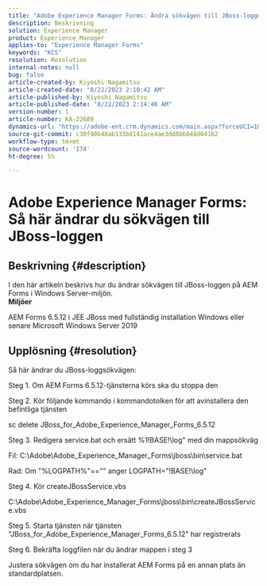 ```yaml
---
title: "Adobe Experience Manager Forms: Ändra sökvägen till JBoss-loggen"
description: Beskrivning
solution: Experience Manager
product: Experience Manager
applies-to: "Experience Manager Forms"
keywords: "KCS"
resolution: Resolution
internal-notes: null
bug: false
article-created-by: Kiyoshi Nagamitsu
article-created-date: "8/22/2023 2:10:42 AM"
article-published-by: Kiyoshi Nagamitsu
article-published-date: "8/22/2023 2:14:46 AM"
version-number: 1
article-number: KA-22689
dynamics-url: "https://adobe-ent.crm.dynamics.com/main.aspx?forceUCI=1&pagetype=entityrecord&etn=knowledgearticle&id=c9470918-9140-ee11-bdf3-6045bd006239"
source-git-commit: c30f90b48ab133b8141ace4ae3dd8bb848d04162
workflow-type: tm+mt
source-wordcount: '174'
ht-degree: 5%

---
```


# Adobe Experience Manager Forms: Så här ändrar du sökvägen till JBoss-loggen

## Beskrivning {#description}

I den här artikeln beskrivs hur du ändrar sökvägen till JBoss-loggen på AEM Forms i Windows Server-miljön.<br>
<b>Miljöer</b>

AEM Forms 6.5.12 i JEE JBoss med fullständig installation Windows eller senare Microsoft Windows Server 2019


## Upplösning {#resolution}


Så här ändrar du JBoss-loggsökvägen:

Steg 1. Om AEM Forms 6.5.12-tjänsterna körs ska du stoppa den

Steg 2. Kör följande kommando i kommandotolken för att avinstallera den befintliga tjänsten

sc delete JBoss_for_Adobe_Experience_Manager_Forms_6.5.12

Steg 3. Redigera service.bat och ersätt %1!BASE!\log&quot; med din mappsökväg

Fil: C:\Adobe\Adobe_Experience_Manager_Forms\jboss\bin\service.bat

Rad: Om &quot;%LOGPATH%&quot;==&quot;&quot; anger LOGPATH=&quot;!BASE!\log&quot;

Steg 4. Kör createJBossService.vbs

C:\Adobe\Adobe_Experience_Manager_Forms\jboss\bin\createJBossService.vbs

Steg 5. Starta tjänsten när tjänsten &quot;JBoss_for_Adobe_Experience_Manager_Forms_6.5.12&quot; har registrerats

Steg 6. Bekräfta loggfilen när du ändrar mappen i steg 3

Justera sökvägen om du har installerat AEM Forms på en annan plats än standardplatsen.
